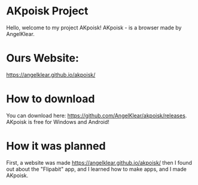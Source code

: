 # AKpoisk Project
Hello, welcome to my project AKpoisk! AKpoisk - is a browser made by AngelKlear.
# Ours Website:
https://angelklear.github.io/akpoisk/
# How to download
You can download here:
https://github.com/AngelKlear/akpoisk/releases.
AKpoisk is free for Windows and Android!
# How it was planned
First, a website was made https://angelklear.github.io/akpoisk/ then I found out about the "Flipabit" app, and I learned how to make apps, and I made AKpoisk.
